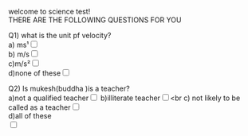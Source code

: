 welcome to science test!<br>
THERE ARE THE FOLLOWING QUESTIONS FOR YOU<br>
<html>
<form>
Q1) what is the unit pf velocity?<br>
a) ms¹<input type="checkbox"><br>
b) m/s<input type="checkbox"><br>
c)m/s²<input type="checkbox"><br>
d)none of these<input type="checkbox"><br>
  
Q2) Is mukesh(buddha )is a teacher?<br>
a)not a qualified teacher<input type="checkbox">
b)illiterate teacher<input type="checkbox"><br
c) not likely to be called as a teacher<input type="checkbox"><br>
d)all of these<br><input type="checkbox">
</form>
</html>
